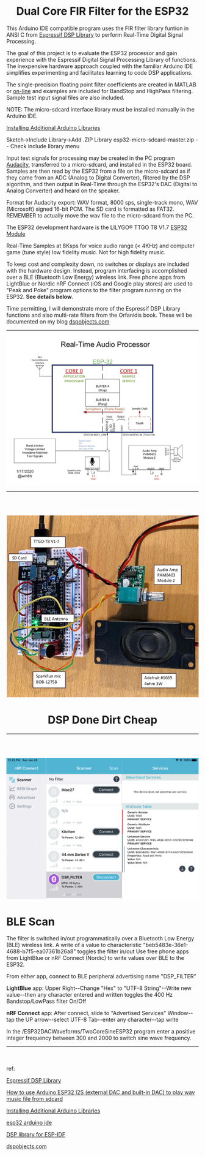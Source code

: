 <H1 align="center"> Dual Core FIR Filter for the ESP32 </H1> 

This Arduino IDE compatible program uses the FIR filter library funtion in ANSI C from [Espressif DSP Library](https://docs.espressif.com/projects/esp-dsp/en/latest/esp-dsp-library.html#espressif-dsp-library) to perform Real-Time Digital Signal Processing.

The goal of this project is to evaluate the ESP32 processor and gain experience with the Espressif Digital Signal Processing Library of functions.  
The inexpensive hardware approach coupled with the familiar Arduino IDE simplifies experimenting and facilitates learning to code DSP applications.



The single-precision floating point filter coefficients are created in MATLAB or [on-line](http://t-filter.engineerjs.com) and examples are included for BandStop and HighPass filtering. 
Sample test input signal files are also included.


   NOTE: The micro-sdcard interface library must be installed manually in the Arduino IDE.

   [Installing Additional Arduino Libraries](https://www.arduino.cc/en/guide/libraries)

   Sketch->Include Library->Add .ZIP Library esp32-micro-sdcard-master.zip -- Check include library menu
   
Input test signals for processing may be created in the PC program [Audacity](https://www.audacityteam.org), transferred to a micro-sdcard, and installed in the ESP32 board. 
Samples are then read by the ESP32 from a file on the micro-sdcard as if they came from an ADC (Analog to Digital Converter), 
filtered by the DSP algorithm, and then output in Real-Time through the ESP32's DAC (Digital to Analog Converter) and heard on the speaker. 

Format for Audacity export: WAV format, 
8000 sps, single-track mono, WAV (Microsoft) signed 16-bit PCM. The SD card is formatted as FAT32.
REMEMBER to actually move the wav file to the micro-sdcard from the PC.

The ESP32 development hardware is the LILYGO® TTGO T8 V1.7 [ESP32 Module](https://www.tindie.com/products/ttgo/lilygor-ttgo-t8-v17-esp32-module/) 

Real-Time Samples at 8Ksps for voice audio range (< 4KHz) and computer game (tune style) low fidelity music. Not for high fidelity music.

To keep cost and complexity down, no switches or displays are included with the hardware design. Instead, program interfacing is accomplished over a BLE (Bluetooth Low Energy) wireless link.
Free phone apps from LightBlue or Nordic nRF Connect (iOS and Google play stores) are used to "Peak and Poke" program options to the filter program running on the ESP32. **See details below**.

Time permitting, I will demonstrate more of the Espressif DSP Library functions and also multi-rate filters from the Orfanidis book. These will be documented on my blog [dspobjects.com](https://www.dspobjects.com)

__________________________________________________________________


![ScreenShot](ESP32_FIR.PNG)




__________________________________________________________________
<br/><br/>



![RealTimeAudioProcessor](RealTimeAudioProcessor.PNG)
# <H1 align="center"> DSP Done Dirt Cheap </H1> 
__________________________________________________________________
<br/><br/>


![BLE Scan](BLEScan.PNG)
# BLE Scan
The filter is switched in/out programmatically over a
Bluetooth Low Energy (BLE) wireless link. 
A write of a value to characteristic 
"beb5483e-36e1-4688-b7f5-ea07361b26a8" toggles the filter in/out
Use free phone apps from LightBlue or nRF Connect (Nordic) to
write values over BLE to the ESP32.

From either app, connect to BLE peripheral advertising name "DSP_FILTER"


**LightBlue** app: Upper Right--Change "Hex" to "UTF-8 String"--Write new value--then any character entered and written toggles the 400 Hz Bandstop/LowPass filter On/Off

**nRF Connect** app: After connect, slide to "Advertised Services" Window--tap the UP arrow--select UTF-8 Tab--enter any character--tap write

In the /ESP32DACWaveforms/TwoCoreSineESP32 program enter a positive integer frequency between 300 and 2000 to switch sine wave frequency. 




__________________________________________________________________
<br/><br/>
ref:

[Espressif DSP Library](https://docs.espressif.com/projects/esp-dsp/en/latest/esp-dsp-library.html#espressif-dsp-library)

[How to use Arduino ESP32 I2S (external DAC and built-in DAC) to play wav music file from sdcard](http://www.iotsharing.com/2017/07/how-to-use-arduino-esp32-i2s-to-play-wav-music-from-sdcard.html)

[Installing Additional Arduino Libraries](https://www.arduino.cc/en/guide/libraries)

[esp32 arduino ide](https://github.com/espressif/arduino-esp32)

[DSP library for ESP-IDF](https://github.com/espressif/esp-dsp)


[dspobjects.com](https://www.dspobjects.com)
